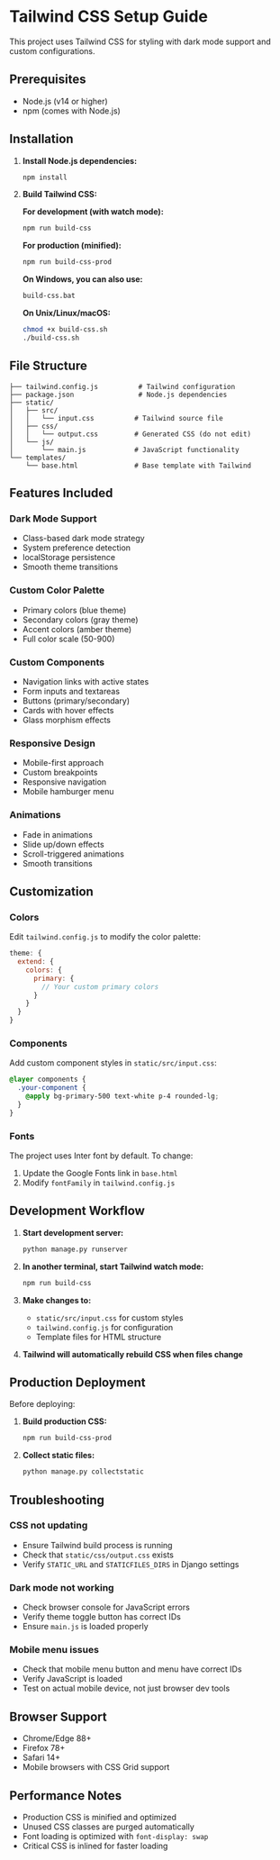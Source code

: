 # Tailwind CSS Setup Guide

This project uses Tailwind CSS for styling with dark mode support and custom configurations.

## Prerequisites

- Node.js (v14 or higher)
- npm (comes with Node.js)

## Installation

1. **Install Node.js dependencies:**
   ```bash
   npm install
   ```

2. **Build Tailwind CSS:**
   
   **For development (with watch mode):**
   ```bash
   npm run build-css
   ```
   
   **For production (minified):**
   ```bash
   npm run build-css-prod
   ```
   
   **On Windows, you can also use:**
   ```cmd
   build-css.bat
   ```
   
   **On Unix/Linux/macOS:**
   ```bash
   chmod +x build-css.sh
   ./build-css.sh
   ```

## File Structure

```
├── tailwind.config.js          # Tailwind configuration
├── package.json                # Node.js dependencies
├── static/
│   ├── src/
│   │   └── input.css          # Tailwind source file
│   ├── css/
│   │   └── output.css         # Generated CSS (do not edit)
│   └── js/
│       └── main.js            # JavaScript functionality
└── templates/
    └── base.html              # Base template with Tailwind
```

## Features Included

### Dark Mode Support
- Class-based dark mode strategy
- System preference detection
- localStorage persistence
- Smooth theme transitions

### Custom Color Palette
- Primary colors (blue theme)
- Secondary colors (gray theme)
- Accent colors (amber theme)
- Full color scale (50-900)

### Custom Components
- Navigation links with active states
- Form inputs and textareas
- Buttons (primary/secondary)
- Cards with hover effects
- Glass morphism effects

### Responsive Design
- Mobile-first approach
- Custom breakpoints
- Responsive navigation
- Mobile hamburger menu

### Animations
- Fade in animations
- Slide up/down effects
- Scroll-triggered animations
- Smooth transitions

## Customization

### Colors
Edit `tailwind.config.js` to modify the color palette:

```javascript
theme: {
  extend: {
    colors: {
      primary: {
        // Your custom primary colors
      }
    }
  }
}
```

### Components
Add custom component styles in `static/src/input.css`:

```css
@layer components {
  .your-component {
    @apply bg-primary-500 text-white p-4 rounded-lg;
  }
}
```

### Fonts
The project uses Inter font by default. To change:

1. Update the Google Fonts link in `base.html`
2. Modify `fontFamily` in `tailwind.config.js`

## Development Workflow

1. **Start development server:**
   ```bash
   python manage.py runserver
   ```

2. **In another terminal, start Tailwind watch mode:**
   ```bash
   npm run build-css
   ```

3. **Make changes to:**
   - `static/src/input.css` for custom styles
   - `tailwind.config.js` for configuration
   - Template files for HTML structure

4. **Tailwind will automatically rebuild CSS when files change**

## Production Deployment

Before deploying:

1. **Build production CSS:**
   ```bash
   npm run build-css-prod
   ```

2. **Collect static files:**
   ```bash
   python manage.py collectstatic
   ```

## Troubleshooting

### CSS not updating
- Ensure Tailwind build process is running
- Check that `static/css/output.css` exists
- Verify `STATIC_URL` and `STATICFILES_DIRS` in Django settings

### Dark mode not working
- Check browser console for JavaScript errors
- Verify theme toggle button has correct IDs
- Ensure `main.js` is loaded properly

### Mobile menu issues
- Check that mobile menu button and menu have correct IDs
- Verify JavaScript is loaded
- Test on actual mobile device, not just browser dev tools

## Browser Support

- Chrome/Edge 88+
- Firefox 78+
- Safari 14+
- Mobile browsers with CSS Grid support

## Performance Notes

- Production CSS is minified and optimized
- Unused CSS classes are purged automatically
- Font loading is optimized with `font-display: swap`
- Critical CSS is inlined for faster loading